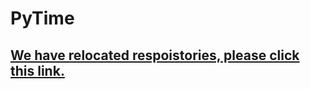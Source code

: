 # PyTime
## [We have relocated respoistories, please click this link.](https://github.com/ConnerConnerConner/PyTime)